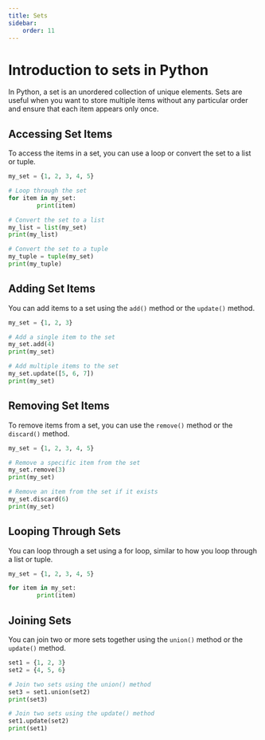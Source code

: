 ```yaml
---
title: Sets
sidebar:
    order: 11
---
```


# Introduction to sets in Python

In Python, a set is an unordered collection of unique elements. Sets are useful when you want to store multiple items without any particular order and ensure that each item appears only once.

## Accessing Set Items

To access the items in a set, you can use a loop or convert the set to a list or tuple.

```python
my_set = {1, 2, 3, 4, 5}

# Loop through the set
for item in my_set:
        print(item)

# Convert the set to a list
my_list = list(my_set)
print(my_list)

# Convert the set to a tuple
my_tuple = tuple(my_set)
print(my_tuple)
```

## Adding Set Items

You can add items to a set using the `add()` method or the `update()` method.

```python
my_set = {1, 2, 3}

# Add a single item to the set
my_set.add(4)
print(my_set)

# Add multiple items to the set
my_set.update([5, 6, 7])
print(my_set)
```

## Removing Set Items

To remove items from a set, you can use the `remove()` method or the `discard()` method.

```python
my_set = {1, 2, 3, 4, 5}

# Remove a specific item from the set
my_set.remove(3)
print(my_set)

# Remove an item from the set if it exists
my_set.discard(6)
print(my_set)
```

## Looping Through Sets

You can loop through a set using a for loop, similar to how you loop through a list or tuple.

```python
my_set = {1, 2, 3, 4, 5}

for item in my_set:
        print(item)
```

## Joining Sets

You can join two or more sets together using the `union()` method or the `update()` method.

```python
set1 = {1, 2, 3}
set2 = {4, 5, 6}

# Join two sets using the union() method
set3 = set1.union(set2)
print(set3)

# Join two sets using the update() method
set1.update(set2)
print(set1)
```


